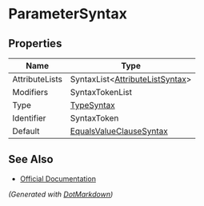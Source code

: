 # ParameterSyntax

## Properties

| Name           | Type                                                       |
| -------------- | ---------------------------------------------------------- |
| AttributeLists | SyntaxList\<[AttributeListSyntax](AttributeListSyntax.md)> |
| Modifiers      | SyntaxTokenList                                            |
| Type           | [TypeSyntax](TypeSyntax.md)                                |
| Identifier     | SyntaxToken                                                |
| Default        | [EqualsValueClauseSyntax](EqualsValueClauseSyntax.md)      |

## See Also

* [Official Documentation](https://docs.microsoft.com/en-us/dotnet/api/microsoft.codeanalysis.csharp.syntax.parametersyntax)


*\(Generated with [DotMarkdown](http://github.com/JosefPihrt/DotMarkdown)\)*